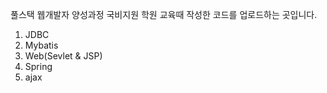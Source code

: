풀스택 웹개발자 양성과정 국비지원 학원 교육때 작성한 코드를 업로드하는 곳입니다.
1. JDBC
2. Mybatis
3. Web(Sevlet & JSP)
4. Spring
5. ajax
